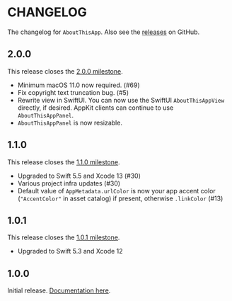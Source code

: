 # CHANGELOG

The changelog for `AboutThisApp`. Also see the [releases](https://github.com/hexedbits/AboutThisApp/releases) on GitHub.

2.0.0
-----

This release closes the [2.0.0 milestone](https://github.com/hexedbits/AboutThisApp/milestone/3?closed=1).

- Minimum macOS 11.0 now required. (#69)
- Fix copyright text truncation bug. (#5)
- Rewrite view in SwiftUI. You can now use the SwiftUI `AboutThisAppView` directly, if desired. AppKit clients can continue to use `AboutThisAppPanel`.
- `AboutThisAppPanel` is now resizable.


1.1.0
-----

This release closes the [1.1.0 milestone](https://github.com/hexedbits/AboutThisApp/milestone/2?closed=1).

- Upgraded to Swift 5.5 and Xcode 13 (#30)
- Various project infra updates (#30)
- Default value of `AppMetadata.urlColor` is now your app accent color (`"AccentColor"` in asset catalog) if present, otherwise `.linkColor` (#13)


1.0.1
-----

This release closes the [1.0.1 milestone](https://github.com/hexedbits/AboutThisApp/milestone/1?closed=1).

- Upgraded to Swift 5.3 and Xcode 12


1.0.0
-----

Initial release. [Documentation here](https://hexedbits.github.io/AboutThisApp/).
